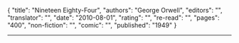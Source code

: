 {
"title": "Nineteen Eighty-Four",
"authors": "George Orwell",
"editors": "",
"translator": "",
"date": "2010-08-01",
"rating": "",
"re-read": "",
"pages": "400",
"non-fiction": "",
"comic": "",
"published": "1949"
}

---

